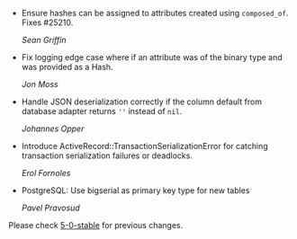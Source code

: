 *   Ensure hashes can be assigned to attributes created using `composed_of`.
    Fixes #25210.

    *Sean Griffin*

*   Fix logging edge case where if an attribute was of the binary type and
    was provided as a Hash.

    *Jon Moss*

*   Handle JSON deserialization correctly if the column default from database
    adapter returns `''` instead of `nil`.

    *Johannes Opper*

*   Introduce ActiveRecord::TransactionSerializationError for catching
    transaction serialization failures or deadlocks.

    *Erol Fornoles*

*   PostgreSQL: Use bigserial as primary key type for new tables

    *Pavel Pravosud*

Please check [5-0-stable](https://github.com/rails/rails/blob/5-0-stable/activerecord/CHANGELOG.md) for previous changes.
